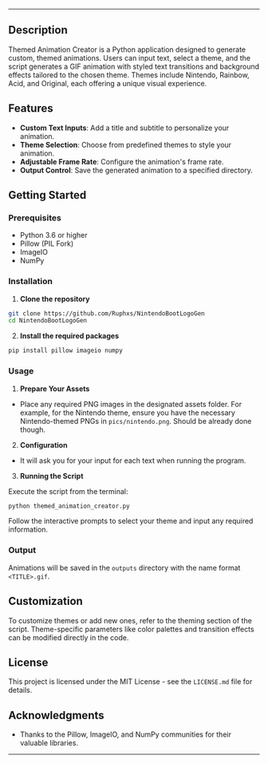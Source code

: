 
---



## Description

Themed Animation Creator is a Python application designed to generate custom, themed animations. Users can input text, select a theme, and the script generates a GIF animation with styled text transitions and background effects tailored to the chosen theme. Themes include Nintendo, Rainbow, Acid, and Original, each offering a unique visual experience.

## Features

- **Custom Text Inputs**: Add a title and subtitle to personalize your animation.
- **Theme Selection**: Choose from predefined themes to style your animation.
- **Adjustable Frame Rate**: Configure the animation's frame rate.
- **Output Control**: Save the generated animation to a specified directory.

## Getting Started

### Prerequisites

- Python 3.6 or higher
- Pillow (PIL Fork)
- ImageIO
- NumPy

### Installation

1. **Clone the repository**

```bash
git clone https://github.com/Ruphxs/NintendoBootLogoGen
cd NintendoBootLogoGen
```



2. **Install the required packages**

```bash
pip install pillow imageio numpy
```

### Usage

1. **Prepare Your Assets**

- Place any required PNG images in the designated assets folder. For example, for the Nintendo theme, ensure you have the necessary Nintendo-themed PNGs in `pics/nintendo.png`. Should be already done though.

2. **Configuration**

- It will ask you for your input for each text when running the program.

3. **Running the Script**

Execute the script from the terminal:

```bash
python themed_animation_creator.py
```

Follow the interactive prompts to select your theme and input any required information.

### Output

Animations will be saved in the `outputs` directory with the name format `<TITLE>.gif`.

## Customization

To customize themes or add new ones, refer to the theming section of the script. Theme-specific parameters like color palettes and transition effects can be modified directly in the code.


## License

This project is licensed under the MIT License - see the `LICENSE.md` file for details.

## Acknowledgments

- Thanks to the Pillow, ImageIO, and NumPy communities for their valuable libraries.

---


